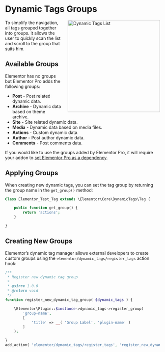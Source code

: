 # Dynamic Tags Groups

<img src="/assets/img/dynamic-tags-list.png" alt="Dynamic Tags List" style="float: right; width: 300px; margin-left: 20px; margin-bottom: 20px;">

To simplify the navigation, all tags grouped together into groups. It allows the user to quickly scan the list and scroll to the group that suits him.

## Available Groups

Elementor has no groups but Elementor Pro adds the following groups:

* **Post** - Post related dynamic data.
* **Archive** - Dynamic data based on theme archive.
* **Site** - Site related dynamic data.
* **Media** - Dynamic data based on media files.
* **Actions** - Custom dynamic data.
* **Author** - Post author dynamic data.
* **Comments** - Post comments data.

If you would like to use the groups added by Elementor Pro, it will require your addon to [set Elementor Pro as a dependency](/docs/plugin-header).

## Applying Groups

When creating new dynamic tags, you can set the tag group by returning the group name in the `get_group()` method:

```php
Class Elementor_Test_Tag extends \Elementor\Core\DynamicTags\Tag {

	public function get_group() {
		return 'actions';
	}

}
```

## Creating New Groups

Elementor’s dynamic tag manager allows external developers to create custom groups using the `elementor/dynamic_tags/register_tags` action hook:

```php
/**
 * Register new dynamic tag group
 *
 * @since 1.0.0
 * @return void
 */
function register_new_dynamic_tag_group( $dynamic_tags ) {

	\Elementor\Plugin::$instance->dynamic_tags->register_group(
		'group-name',
		[
			'title' => __( 'Group Label', 'plugin-name' )
		]
	);

}
add_action( 'elementor/dynamic_tags/register_tags', 'register_new_dynamic_tag_group' );
```
